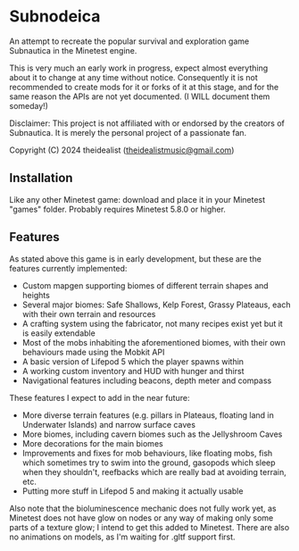 Subnodeica
==========

An attempt to recreate the popular survival and exploration game Subnautica in the Minetest engine.

This is very much an early work in progress, expect almost everything about it to change at any time without notice. Consequently it is not recommended to create mods for it or forks of it at this stage, and for the same reason the APIs are not yet documented. (I WILL document them someday!)

Disclaimer: This project is not affiliated with or endorsed by the creators of Subnautica. It is merely the personal project of a passionate fan.

Copyright (C) 2024 theidealist (theidealistmusic@gmail.com)

Installation
------------

Like any other Minetest game: download and place it in your Minetest "games" folder. Probably requires Minetest 5.8.0 or higher.

Features
--------

As stated above this game is in early development, but these are the features currently implemented:

- Custom mapgen supporting biomes of different terrain shapes and heights
- Several major biomes: Safe Shallows, Kelp Forest, Grassy Plateaus, each with their own terrain and resources
- A crafting system using the fabricator, not many recipes exist yet but it is easily extendable
- Most of the mobs inhabiting the aforementioned biomes, with their own behaviours made using the Mobkit API
- A basic version of Lifepod 5 which the player spawns within
- A working custom inventory and HUD with hunger and thirst
- Navigational features including beacons, depth meter and compass

These features I expect to add in the near future:

- More diverse terrain features (e.g. pillars in Plateaus, floating land in Underwater Islands) and narrow surface caves
- More biomes, including cavern biomes such as the Jellyshroom Caves
- More decorations for the main biomes
- Improvements and fixes for mob behaviours, like floating mobs, fish which sometimes try to swim into the ground, gasopods which sleep when they shouldn't, reefbacks which are really bad at avoiding terrain, etc.
- Putting more stuff in Lifepod 5 and making it actually usable

Also note that the bioluminescence mechanic does not fully work yet, as Minetest does not have glow on nodes or any way of making only some parts of a texture glow; I intend to get this added to Minetest. There are also no animations on models, as I'm waiting for .gltf support first.